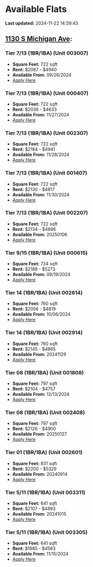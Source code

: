 # Available Flats

**Last updated:** 2024-11-22 14:59:43

## [1130 S Michigan Ave](https://1130smichigan.com/wp-json/floorplans/v1/available-units):
### Tier 7/13 (1BR/1BA) (Unit 003007)
- **Square Feet:** 722 sqft
- **Rent:** $2087 - $4940
- **Available From:** 09/26/2024
- [Apply Here](https://1130smichigan.securecafe.com/onlineleasing/eleven-thirty/oleapplication.aspx?stepname=RentalOptions&myOlePropertyId=638530&FloorPlanID=2321071&UnitID=11312725&header=1)

### Tier 7/13 (1BR/1BA) (Unit 000407)
- **Square Feet:** 722 sqft
- **Rent:** $2036 - $4633
- **Available From:** 11/27/2024
- [Apply Here](https://1130smichigan.securecafe.com/onlineleasing/eleven-thirty/oleapplication.aspx?stepname=RentalOptions&myOlePropertyId=638530&FloorPlanID=2321071&UnitID=11312667&header=1)

### Tier 7/13 (1BR/1BA) (Unit 002307)
- **Square Feet:** 722 sqft
- **Rent:** $2184 - $4941
- **Available From:** 11/28/2024
- [Apply Here](https://1130smichigan.securecafe.com/onlineleasing/eleven-thirty/oleapplication.aspx?stepname=RentalOptions&myOlePropertyId=638530&FloorPlanID=2321071&UnitID=11312683&header=1)

### Tier 7/13 (1BR/1BA) (Unit 001407)
- **Square Feet:** 722 sqft
- **Rent:** $2130 - $4817
- **Available From:** 11/30/2024
- [Apply Here](https://1130smichigan.securecafe.com/onlineleasing/eleven-thirty/oleapplication.aspx?stepname=RentalOptions&myOlePropertyId=638530&FloorPlanID=2321071&UnitID=11312674&header=1)

### Tier 7/13 (1BR/1BA) (Unit 002207)
- **Square Feet:** 722 sqft
- **Rent:** $2134 - $4886
- **Available From:** 20250106
- [Apply Here](https://1130smichigan.securecafe.com/onlineleasing/eleven-thirty/oleapplication.aspx?stepname=RentalOptions&myOlePropertyId=638530&FloorPlanID=2321071&UnitID=11312681&header=1)

### Tier 9/15 (1BR/1BA) (Unit 000615)
- **Square Feet:** 734 sqft
- **Rent:** $2188 - $5273
- **Available From:** 09/19/2024
- [Apply Here](https://1130smichigan.securecafe.com/onlineleasing/eleven-thirty/oleapplication.aspx?stepname=RentalOptions&myOlePropertyId=638530&FloorPlanID=2321072&UnitID=11312771&header=1)

### Tier 14 (1BR/1BA) (Unit 002614)
- **Square Feet:** 760 sqft
- **Rent:** $2056 - $4819
- **Available From:** 10/06/2024
- [Apply Here](https://1130smichigan.securecafe.com/onlineleasing/eleven-thirty/oleapplication.aspx?stepname=RentalOptions&myOlePropertyId=638530&FloorPlanID=3127225&UnitID=11312928&header=1)

### Tier 14 (1BR/1BA) (Unit 002914)
- **Square Feet:** 760 sqft
- **Rent:** $2145 - $4865
- **Available From:** 20241129
- [Apply Here](https://1130smichigan.securecafe.com/onlineleasing/eleven-thirty/oleapplication.aspx?stepname=RentalOptions&myOlePropertyId=638530&FloorPlanID=3127225&UnitID=11312854&header=1)

### Tier 08 (1BR/1BA) (Unit 001808)
- **Square Feet:** 797 sqft
- **Rent:** $2104 - $4757
- **Available From:** 12/13/2024
- [Apply Here](https://1130smichigan.securecafe.com/onlineleasing/eleven-thirty/oleapplication.aspx?stepname=RentalOptions&myOlePropertyId=638530&FloorPlanID=2321074&UnitID=11312891&header=1)

### Tier 08 (1BR/1BA) (Unit 002408)
- **Square Feet:** 797 sqft
- **Rent:** $2126 - $4900
- **Available From:** 20250127
- [Apply Here](https://1130smichigan.securecafe.com/onlineleasing/eleven-thirty/oleapplication.aspx?stepname=RentalOptions&myOlePropertyId=638530&FloorPlanID=2321074&UnitID=11312950&header=1)

### Tier 01 (1BR/1BA) (Unit 002601)
- **Square Feet:** 831 sqft
- **Rent:** $2200 - $5329
- **Available From:** 20240914
- [Apply Here](https://1130smichigan.securecafe.com/onlineleasing/eleven-thirty/oleapplication.aspx?stepname=RentalOptions&myOlePropertyId=638530&FloorPlanID=2321068&UnitID=11313054&header=1)

### Tier 5/11 (1BR/1BA) (Unit 003311)
- **Square Feet:** 641 sqft
- **Rent:** $2107 - $4893
- **Available From:** 20241015
- [Apply Here](https://1130smichigan.securecafe.com/onlineleasing/eleven-thirty/oleapplication.aspx?stepname=RentalOptions&myOlePropertyId=638530&FloorPlanID=2321070&UnitID=11312636&header=1)

### Tier 5/11 (1BR/1BA) (Unit 003305)
- **Square Feet:** 641 sqft
- **Rent:** $1985 - $4563
- **Available From:** 11/15/2024
- [Apply Here](https://1130smichigan.securecafe.com/onlineleasing/eleven-thirty/oleapplication.aspx?stepname=RentalOptions&myOlePropertyId=638530&FloorPlanID=2321070&UnitID=11312581&header=1)

